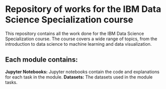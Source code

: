 # Repository of works for the IBM Data Science Specialization course

This repository contains all the work done for the IBM Data Science Specialization course. The course covers a wide range of topics, from the introduction to data science to machine learning and data visualization.

## Each module contains:

**Jupyter Notebooks:** Jupyter notebooks contain the code and explanations for each task in the module.
**Datasets:** The datasets used in the module tasks.
